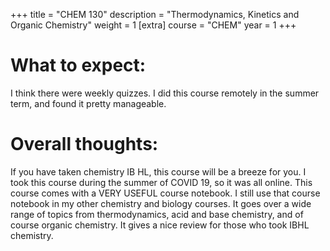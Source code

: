 +++
title = "CHEM 130"
description = "Thermodynamics, Kinetics and Organic Chemistry"
weight = 1
[extra]
course = "CHEM"
year = 1
+++

# What to expect: 
I think there were weekly quizzes. I did this course remotely in the summer term, and found it pretty manageable. 

# Overall thoughts: 
If you have taken chemistry IB HL, this course will be a breeze for you. I took this course during the summer of COVID 19, so it was all online. This course comes with a VERY USEFUL course notebook. I still use that course notebook in my other chemistry and biology courses. It goes over a wide range of topics from thermodynamics, acid and base chemistry, and of course organic chemistry. It gives a nice review for those who took IBHL chemistry.
